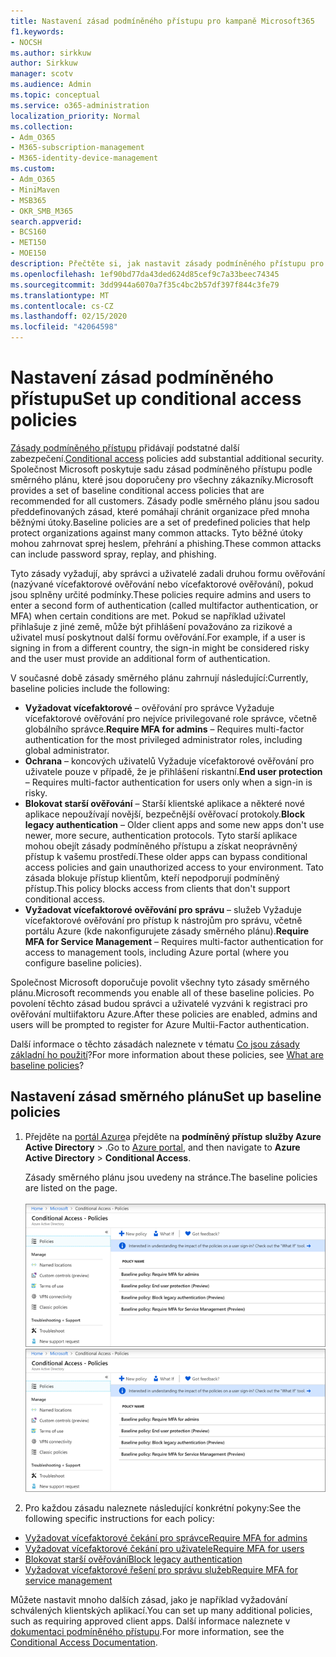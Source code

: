 ```yaml
---
title: Nastavení zásad podmíněného přístupu pro kampaně Microsoft365
f1.keywords:
- NOCSH
ms.author: sirkkuw
author: Sirkkuw
manager: scotv
ms.audience: Admin
ms.topic: conceptual
ms.service: o365-administration
localization_priority: Normal
ms.collection:
- Adm_O365
- M365-subscription-management
- M365-identity-device-management
ms.custom:
- Adm_O365
- MiniMaven
- MSB365
- OKR_SMB_M365
search.appverid:
- BCS160
- MET150
- MOE150
description: Přečtěte si, jak nastavit zásady podmíněného přístupu pro kampaně Microsoft 365.
ms.openlocfilehash: 1ef90bd77da43ded624d85cef9c7a33beec74345
ms.sourcegitcommit: 3dd9944a6070a7f35c4bc2b57df397f844c3fe79
ms.translationtype: MT
ms.contentlocale: cs-CZ
ms.lasthandoff: 02/15/2020
ms.locfileid: "42064598"
---
```

# <a name="set-up-conditional-access-policies"></a><span data-ttu-id="e4dc7-103">Nastavení zásad podmíněného přístupu</span><span class="sxs-lookup"><span data-stu-id="e4dc7-103">Set up conditional access policies</span></span>

<span data-ttu-id="e4dc7-104">[Zásady podmíněného přístupu](https://docs.microsoft.com/azure/active-directory/conditional-access/overview) přidávají podstatné další zabezpečení.</span><span class="sxs-lookup"><span data-stu-id="e4dc7-104">[Conditional access](https://docs.microsoft.com/azure/active-directory/conditional-access/overview) policies add substantial additional security.</span></span> <span data-ttu-id="e4dc7-105">Společnost Microsoft poskytuje sadu zásad podmíněného přístupu podle směrného plánu, které jsou doporučeny pro všechny zákazníky.</span><span class="sxs-lookup"><span data-stu-id="e4dc7-105">Microsoft provides a set of baseline conditional access policies that are recommended for all customers.</span></span> <span data-ttu-id="e4dc7-106">Zásady podle směrného plánu jsou sadou předdefinovaných zásad, které pomáhají chránit organizace před mnoha běžnými útoky.</span><span class="sxs-lookup"><span data-stu-id="e4dc7-106">Baseline policies are a set of predefined policies that help protect organizations against many common attacks.</span></span> <span data-ttu-id="e4dc7-107">Tyto běžné útoky mohou zahrnovat sprej heslem, přehrání a phishing.</span><span class="sxs-lookup"><span data-stu-id="e4dc7-107">These common attacks can include password spray, replay, and phishing.</span></span>

<span data-ttu-id="e4dc7-108">Tyto zásady vyžadují, aby správci a uživatelé zadali druhou formu ověřování (nazývané vícefaktorové ověřování nebo vícefaktorové ověřování), pokud jsou splněny určité podmínky.</span><span class="sxs-lookup"><span data-stu-id="e4dc7-108">These policies require admins and users to enter a second form of authentication (called multifactor authentication, or MFA) when certain conditions are met.</span></span> <span data-ttu-id="e4dc7-109">Pokud se například uživatel přihlašuje z jiné země, může být přihlášení považováno za rizikové a uživatel musí poskytnout další formu ověřování.</span><span class="sxs-lookup"><span data-stu-id="e4dc7-109">For example, if a user is signing in from a different country, the sign-in might be considered risky and the user must provide an additional form of authentication.</span></span> 

<span data-ttu-id="e4dc7-110">V současné době zásady směrného plánu zahrnují následující:</span><span class="sxs-lookup"><span data-stu-id="e4dc7-110">Currently, baseline policies include the following:</span></span>
- <span data-ttu-id="e4dc7-111">**Vyžadovat vícefaktorové** &ndash; ověřování pro správce Vyžaduje vícefaktorové ověřování pro nejvíce privilegované role správce, včetně globálního správce.</span><span class="sxs-lookup"><span data-stu-id="e4dc7-111">**Require MFA for admins** &ndash; Requires multi-factor authentication for the most privileged administrator roles, including global administrator.</span></span>
- <span data-ttu-id="e4dc7-112">**Ochrana** &ndash; koncových uživatelů Vyžaduje vícefaktorové ověřování pro uživatele pouze v případě, že je přihlášení riskantní.</span><span class="sxs-lookup"><span data-stu-id="e4dc7-112">**End user protection** &ndash; Requires multi-factor authentication for users only when a sign-in is risky.</span></span> 
- <span data-ttu-id="e4dc7-113">**Blokovat starší ověřování** &ndash; Starší klientské aplikace a některé nové aplikace nepoužívají novější, bezpečnější ověřovací protokoly.</span><span class="sxs-lookup"><span data-stu-id="e4dc7-113">**Block legacy authentication** &ndash; Older client apps and some new apps don't use newer, more secure, authentication protocols.</span></span> <span data-ttu-id="e4dc7-114">Tyto starší aplikace mohou obejít zásady podmíněného přístupu a získat neoprávněný přístup k vašemu prostředí.</span><span class="sxs-lookup"><span data-stu-id="e4dc7-114">These older apps can bypass conditional access policies and gain unauthorized access to your environment.</span></span> <span data-ttu-id="e4dc7-115">Tato zásada blokuje přístup klientům, kteří nepodporují podmíněný přístup.</span><span class="sxs-lookup"><span data-stu-id="e4dc7-115">This policy blocks access from clients that don't support conditional access.</span></span> 
- <span data-ttu-id="e4dc7-116">**Vyžadovat vícefaktorové ověřování pro správu** &ndash; služeb Vyžaduje vícefaktorové ověřování pro přístup k nástrojům pro správu, včetně portálu Azure (kde nakonfigurujete zásady směrného plánu).</span><span class="sxs-lookup"><span data-stu-id="e4dc7-116">**Require MFA for Service Management** &ndash; Requires multi-factor authentication for access to management tools, including Azure portal (where you configure baseline policies).</span></span> 

<span data-ttu-id="e4dc7-117">Společnost Microsoft doporučuje povolit všechny tyto zásady směrného plánu.</span><span class="sxs-lookup"><span data-stu-id="e4dc7-117">Microsoft recommends you enable all of these baseline policies.</span></span> <span data-ttu-id="e4dc7-118">Po povolení těchto zásad budou správci a uživatelé vyzváni k registraci pro ověřování multiifaktoru Azure.</span><span class="sxs-lookup"><span data-stu-id="e4dc7-118">After these policies are enabled, admins and users will be prompted to register for Azure Multii-Factor authentication.</span></span>

<span data-ttu-id="e4dc7-119">Další informace o těchto zásadách naleznete v tématu [Co jsou zásady základní ho použití](https://docs.microsoft.com/azure/active-directory/conditional-access/concept-baseline-protection)?</span><span class="sxs-lookup"><span data-stu-id="e4dc7-119">For more information about these policies, see [What are baseline policies](https://docs.microsoft.com/azure/active-directory/conditional-access/concept-baseline-protection)?</span></span>


## <a name="set-up-baseline-policies"></a><span data-ttu-id="e4dc7-120">Nastavení zásad směrného plánu</span><span class="sxs-lookup"><span data-stu-id="e4dc7-120">Set up baseline policies</span></span>

1. <span data-ttu-id="e4dc7-121">Přejděte na [portál Azure](https://portal.azure.com)a přejděte na **podmíněný přístup** **služby Azure Active Directory** \> .</span><span class="sxs-lookup"><span data-stu-id="e4dc7-121">Go to [Azure portal](https://portal.azure.com), and then navigate to **Azure Active Directory** \> **Conditional Access**.</span></span>
    
    <span data-ttu-id="e4dc7-122">Zásady směrného plánu jsou uvedeny na stránce.</span><span class="sxs-lookup"><span data-stu-id="e4dc7-122">The baseline policies are listed on the page.</span></span> <br/> <br/>
    <span data-ttu-id="e4dc7-123">![Stránka, která obsahuje seznam zásad směrného plánu pro podmíněný přístup.](../media/baslinepolicies.png)</span><span class="sxs-lookup"><span data-stu-id="e4dc7-123">![Page that lists baseline policies for conditional access.](../media/baslinepolicies.png)</span></span>
1. <span data-ttu-id="e4dc7-124">Pro každou zásadu naleznete následující konkrétní pokyny:</span><span class="sxs-lookup"><span data-stu-id="e4dc7-124">See the following specific instructions for each policy:</span></span>

  - [<span data-ttu-id="e4dc7-125">Vyžadovat vícefaktorové čekání pro správce</span><span class="sxs-lookup"><span data-stu-id="e4dc7-125">Require MFA for admins</span></span>](https://docs.microsoft.com/azure/active-directory/conditional-access/howto-baseline-protect-administrators)
- [<span data-ttu-id="e4dc7-126">Vyžadovat vícefaktorové čekání pro uživatele</span><span class="sxs-lookup"><span data-stu-id="e4dc7-126">Require MFA for users</span></span>](https://docs.microsoft.com/azure/active-directory/conditional-access/howto-baseline-protect-end-users)  
 - [<span data-ttu-id="e4dc7-127">Blokovat starší ověřování</span><span class="sxs-lookup"><span data-stu-id="e4dc7-127">Block legacy authentication</span></span>](https://docs.microsoft.com/azure/active-directory/conditional-access/howto-baseline-protect-legacy-auth)
  - [<span data-ttu-id="e4dc7-128">Vyžadovat vícefaktorové řešení pro správu služeb</span><span class="sxs-lookup"><span data-stu-id="e4dc7-128">Require MFA for service management</span></span>](https://docs.microsoft.com/azure/active-directory/conditional-access/howto-baseline-protect-azure)

<span data-ttu-id="e4dc7-129">Můžete nastavit mnoho dalších zásad, jako je například vyžadování schválených klientských aplikací.</span><span class="sxs-lookup"><span data-stu-id="e4dc7-129">You can set up many additional policies, such as requiring approved client apps.</span></span> <span data-ttu-id="e4dc7-130">Další informace naleznete v [dokumentaci podmíněného přístupu](https://docs.microsoft.com/azure/active-directory/conditional-access/).</span><span class="sxs-lookup"><span data-stu-id="e4dc7-130">For more information, see the [Conditional Access Documentation](https://docs.microsoft.com/azure/active-directory/conditional-access/).</span></span>
